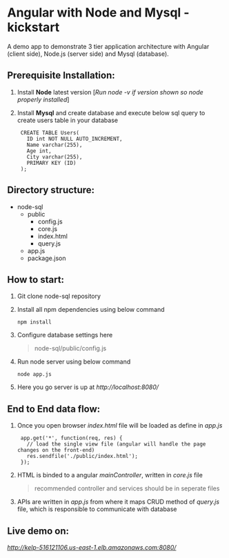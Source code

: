 # Angular with Node and Mysql - kickstart
  A demo app to demonstrate 3 tier application architecture with Angular (client side), Node.js (server side) and Mysql (database).
  
## Prerequisite Installation:

  1. Install **Node** latest version [*Run node -v if version shown so node properly installed*]
  2. Install **Mysql** and create database and execute below sql query to create users table in your database
  
     ```
      CREATE TABLE Users(
        ID int NOT NULL AUTO_INCREMENT,
        Name varchar(255),
        Age int,
        City varchar(255),
        PRIMARY KEY (ID)
      );
     ```
## Directory structure:

  - node-sql 
    - public
      - config.js
      - core.js
      - index.html
      - query.js
    - app.js
    - package.json

## How to start:

  1. Git clone node-sql repository
  2. Install all npm dependencies using below command
      ```
      npm install
      ```
  3. Configure database settings here
     > node-sql/public/config.js
     
  4. Run node server using below command
     ```
     node app.js
     ```
  5. Here you go server is up at *http://localhost:8080/*

## End to End data flow:

  1. Once you open browser *index.html* file will be loaded as define in *app.js*
  
      ```
       app.get('*', function(req, res) {
         // load the single view file (angular will handle the page changes on the front-end)
         res.sendfile('./public/index.html'); 
       });
       ```
  2. HTML is binded to a angular *mainController*, written in *core.js* file
     > recommended controller and services should be in seperate files
  3. APIs are written in *app.js* from where it maps CRUD method of *query.js* file, which is responsible to communicate with database

## Live demo on:
  *http://kelp-516121106.us-east-1.elb.amazonaws.com:8080/*
